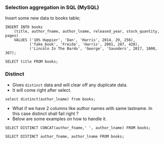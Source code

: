 ### Selection aggregation in SQL (MySQL)

Insert some new data to books table;

```
INSERT INTO books
    (title, author_fname, author_lname, released_year, stock_quantity, pages)
    VALUES ('10% Happier', 'Dan', 'Harris', 2014, 29, 256), 
           ('fake_book', 'Freida', 'Harris', 2001, 287, 428),
           ('Lincoln In The Bardo', 'George', 'Saunders', 2017, 1000, 367);
```
 
 ```
SELECT title FROM books;
```

### Distinct
- Gives `distinct` data and will clear off any duplicate data.
- It will come right after select.

```
select distinct(author_lname) from books;
```

- What if we have 2 columns like author names with same lastname. In this case distinct shall fail right ?
- Below are some examples on how to handle it.

```
SELECT DISTINCT CONCAT(author_fname,' ', author_lname) FROM books;
 
SELECT DISTINCT author_fname, author_lname FROM books;
```
